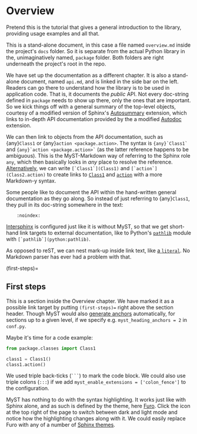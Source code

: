 ﻿# Overview

Pretend this is the tutorial that gives a general introduction to the
library, providing usage examples and all that.

This is a stand-alone document, in this case a file named `overview.md`
inside the project's `docs` folder. So it is separate from the actual
Python library in the, unimaginatively named, `package` folder. Both
folders are right underneath the project's root in the repo.

We have set up the [](api.md) documentation as a different chapter. It
is also a stand-alone document, named `api.md`, and is linked in the
side bar on the left. Readers can go there to understand how the library
is to be used in application code. That is, it documents the *public*
API. Not every doc-string defined in `package` needs to show up there,
only the ones that are important. So we kick things off with a general
summary of the top-level objects, courtesy of a modified version of
Sphinx's [Autosummary] extension, which links to in-depth API documentation
provided by the a modified [Autodoc] extension.

We can then link to objects from the API documentation, such as
{any}`Class1` or {any}`action <package.action>`. The syntax is
`` {any}`Class1` `` and `` {any}`action <package.action>` `` (as the
latter reference happens to be ambiguous). This is the MyST-Markdown way
of referring to the Sphinx role `any`, which then basically looks in
*any* place to resolve the reference. [Alternatively][myst_autodoc], we
can write ``[`Class1`](Class1)`` and ``[`action`](Class2.action)`` to
create links to [`Class1`](Class1) and [`action`](Class2.action) with
a more Markdown-y syntax.

Some people like to document the API within the hand-written general
documentation as they go along. So instead of just referring to
{any}`Class1`, they pull in its doc-string somewhere in the text:

```{autoclass} package.classes.Class1
    :noindex:
```

[Intersphinx] is configured just like it is without MyST, so that we
get short-hand link targets to external documentation, like to Python's
[`pathlib`](python:pathlib) module with ``[`pathlib`](python:pathlib)``.

As opposed to reST, we can nest mark-up inside link text, like [a
`literal`](https://example.org). No Markdown parser has ever had a
problem with that.


(first-steps)=
## First steps

This is a section inside the Overview chapter. We have marked it as
a possible link target by putting `(first-steps)=` right above the
section header. Though MyST would also [generate anchors][autoanchors]
automatically, for sections up to a given level, if we specify e.g.
`myst_heading_anchors = 2` in `conf.py`.

Maybe it's time for a code example:
```python
from package.classes import Class1

class1 = Class1()
class1.action()
```

We used triple back-ticks (` ``` `) to mark the code block. We could
also use triple colons (`:::`) if we add `myst_enable_extensions =
['colon_fence']` to the configuration.

MyST has nothing to do with the syntax highlighting. It works just like
with Sphinx alone, and as such is defined by the theme, here [Furo].
Click the icon at the top right of the page to switch between dark and
light mode and notice how the highlighting changes along with it. We
could easily replace Furo with any of a number of [Sphinx themes][themes].

[Autodoc]:      https://www.sphinx-doc.org/en/master/usage/extensions/autodoc.html
[Autosummary]:  https://www.sphinx-doc.org/en/master/usage/extensions/autosummary.html
[myst_autodoc]: https://myst-parser.readthedocs.io/en/latest/sphinx/use.html#use-sphinx-ext-autodoc-in-markdown-files
[Intersphinx]:  https://www.sphinx-doc.org/en/master/usage/extensions/intersphinx.html
[autoanchors]:  https://myst-parser.readthedocs.io/en/latest/syntax/optional.html#auto-generated-header-anchors
[Furo]:         https://pradyunsg.me/furo
[themes]:       https://sphinx-themes.org
